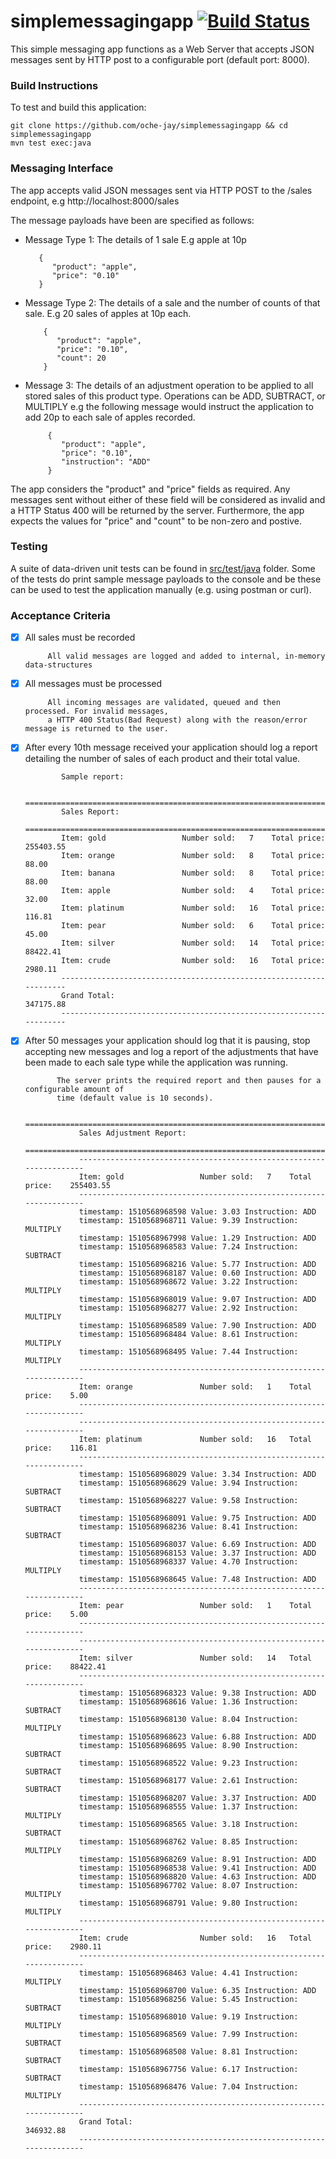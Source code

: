 # simplemessagingapp [![Build Status](https://travis-ci.org/oche-jay/simplemessagingapp.svg?branch=master)](https://travis-ci.org/oche-jay/simplemessagingapp)

This simple messaging app functions as a Web Server that accepts JSON messages sent by HTTP post to a configurable port 
(default port: 8000).

### Build Instructions
To test and build this application:

    git clone https://github.com/oche-jay/simplemessagingapp && cd simplemessagingapp
    mvn test exec:java
    
### Messaging Interface
 The app accepts valid JSON messages sent via HTTP POST to the /sales endpoint, e.g http://localhost:8000/sales
 
 The message payloads have been are specified as follows:
 
 - Message Type 1: The details of 1 sale E.g apple at 10p
          
          {
             "product": "apple",
             "price": "0.10"
          }
 
 - Message Type 2: The details of a sale and the number of counts of
                   that sale. E.g 20 sales of apples at 10p each.
                   
           {
              "product": "apple",
              "price": "0.10",
              "count": 20
           }
                   
 - Message 3: The details of an adjustment operation to be
              applied to all stored sales of this product type. Operations can be ADD, SUBTRACT, or MULTIPLY 
              e.g the following message would instruct the application to add 20p to each sale of apples recorded.
              
            {
               "product": "apple",
               "price": "0.10",
               "instruction": "ADD"
            }  
 
 The app considers the "product" and "price" fields as required. Any messages sent without either of these
 field will be considered as invalid and a HTTP Status 400 will be returned by the server. Furthermore,
 the app expects the values for "price" and "count" to be non-zero and postive.
 
 ### Testing
A suite of data-driven unit tests can be found in [src/test/java](/src/test/java/) folder.
Some of the tests do print sample message payloads to the console and be these can be used to test
the application manually (e.g. using postman or curl).

 ### Acceptance Criteria                             

  - [x] All sales must be recorded
         
             All valid messages are logged and added to internal, in-memory data-structures
 
  - [x]  All messages must be processed  
             
              All incoming messages are validated, queued and then processed. For invalid messages, 
              a HTTP 400 Status(Bad Request) along with the reason/error message is returned to the user.          

  - [x] After every 10th message received your application should log a report detailing the number
                of sales of each product and their total value. 
                
                Sample report:
                
                ====================================================================
                Sales Report:
                ====================================================================
                Item: gold                 Number sold:   7    Total price:    255403.55
                Item: orange               Number sold:   8    Total price:    88.00
                Item: banana               Number sold:   8    Total price:    88.00
                Item: apple                Number sold:   4    Total price:    32.00
                Item: platinum             Number sold:   16   Total price:    116.81
                Item: pear                 Number sold:   6    Total price:    45.00
                Item: silver               Number sold:   14   Total price:    88422.41
                Item: crude                Number sold:   16   Total price:    2980.11
                --------------------------------------------------------------------
                Grand Total:                                              347175.88
                --------------------------------------------------------------------

                
  - [x] After 50 messages your application should log that it is pausing, stop accepting new messages and log a report of the adjustments that have been made to each sale type while the application was running.      
               
               The server prints the required report and then pauses for a configurable amount of 
               time (default value is 10 seconds).
               
                    ====================================================================
                    Sales Adjustment Report:
                    ====================================================================
                    --------------------------------------------------------------------
                    Item: gold                 Number sold:   7    Total price:    255403.55
                    --------------------------------------------------------------------
                    timestamp: 1510568968598 Value: 3.03 Instruction: ADD 
                    timestamp: 1510568968711 Value: 9.39 Instruction: MULTIPLY 
                    timestamp: 1510568967998 Value: 1.29 Instruction: ADD 
                    timestamp: 1510568968583 Value: 7.24 Instruction: SUBTRACT 
                    timestamp: 1510568968216 Value: 5.77 Instruction: ADD 
                    timestamp: 1510568968187 Value: 0.60 Instruction: ADD 
                    timestamp: 1510568968672 Value: 3.22 Instruction: MULTIPLY 
                    timestamp: 1510568968019 Value: 9.07 Instruction: ADD 
                    timestamp: 1510568968277 Value: 2.92 Instruction: MULTIPLY 
                    timestamp: 1510568968589 Value: 7.90 Instruction: ADD 
                    timestamp: 1510568968484 Value: 8.61 Instruction: MULTIPLY 
                    timestamp: 1510568968495 Value: 7.44 Instruction: MULTIPLY 
                    --------------------------------------------------------------------
                    Item: orange               Number sold:   1    Total price:    5.00
                    --------------------------------------------------------------------
                    --------------------------------------------------------------------
                    Item: platinum             Number sold:   16   Total price:    116.81
                    --------------------------------------------------------------------
                    timestamp: 1510568968029 Value: 3.34 Instruction: ADD 
                    timestamp: 1510568968629 Value: 3.94 Instruction: SUBTRACT 
                    timestamp: 1510568968227 Value: 9.58 Instruction: SUBTRACT 
                    timestamp: 1510568968091 Value: 9.75 Instruction: ADD 
                    timestamp: 1510568968236 Value: 8.41 Instruction: SUBTRACT 
                    timestamp: 1510568968037 Value: 6.69 Instruction: ADD 
                    timestamp: 1510568968153 Value: 3.37 Instruction: ADD 
                    timestamp: 1510568968337 Value: 4.70 Instruction: MULTIPLY 
                    timestamp: 1510568968645 Value: 7.48 Instruction: ADD 
                    --------------------------------------------------------------------
                    Item: pear                 Number sold:   1    Total price:    5.00
                    --------------------------------------------------------------------
                    --------------------------------------------------------------------
                    Item: silver               Number sold:   14   Total price:    88422.41
                    --------------------------------------------------------------------
                    timestamp: 1510568968323 Value: 9.38 Instruction: ADD 
                    timestamp: 1510568968616 Value: 1.36 Instruction: SUBTRACT 
                    timestamp: 1510568968130 Value: 8.04 Instruction: MULTIPLY 
                    timestamp: 1510568968623 Value: 6.88 Instruction: ADD 
                    timestamp: 1510568968695 Value: 8.90 Instruction: SUBTRACT 
                    timestamp: 1510568968522 Value: 9.23 Instruction: SUBTRACT 
                    timestamp: 1510568968177 Value: 2.61 Instruction: SUBTRACT 
                    timestamp: 1510568968207 Value: 3.37 Instruction: ADD 
                    timestamp: 1510568968555 Value: 1.37 Instruction: MULTIPLY 
                    timestamp: 1510568968565 Value: 3.18 Instruction: SUBTRACT 
                    timestamp: 1510568968762 Value: 8.85 Instruction: MULTIPLY 
                    timestamp: 1510568968269 Value: 8.91 Instruction: ADD 
                    timestamp: 1510568968538 Value: 9.41 Instruction: ADD 
                    timestamp: 1510568968820 Value: 4.63 Instruction: ADD 
                    timestamp: 1510568967702 Value: 8.07 Instruction: MULTIPLY 
                    timestamp: 1510568968791 Value: 9.80 Instruction: MULTIPLY 
                    --------------------------------------------------------------------
                    Item: crude                Number sold:   16   Total price:    2980.11
                    --------------------------------------------------------------------
                    timestamp: 1510568968463 Value: 4.41 Instruction: MULTIPLY 
                    timestamp: 1510568968700 Value: 6.35 Instruction: ADD 
                    timestamp: 1510568968256 Value: 5.45 Instruction: SUBTRACT 
                    timestamp: 1510568968010 Value: 9.19 Instruction: MULTIPLY 
                    timestamp: 1510568968569 Value: 7.99 Instruction: SUBTRACT 
                    timestamp: 1510568968508 Value: 8.81 Instruction: SUBTRACT 
                    timestamp: 1510568967756 Value: 6.17 Instruction: SUBTRACT 
                    timestamp: 1510568968476 Value: 7.04 Instruction: MULTIPLY 
                    --------------------------------------------------------------------
                    Grand Total:                                              346932.88
                    --------------------------------------------------------------------

